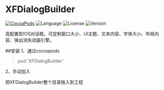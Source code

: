 # XFDialogBuilder

[![CocoaPods](https://img.shields.io/badge/cocoapods-v1.0.1-brightgreen.svg)](http://cocoadocs.org/docsets/XFSettings)
![Language](https://img.shields.io/badge/language-ObjC-orange.svg)
![License](https://img.shields.io/packagist/l/doctrine/orm.svg)
![Version](https://img.shields.io/badge/platform-ios6%2B-green.svg)

高配置型IOS对话框，可定制窗口大小、UI主题、文本内容、字体大小、布局内容、弹出消失动画引擎。

##安装
1、通过cocoapods
> pod 'XFDialogBuilder'

2、手动加入

把XFDialogBuilder整个目录拖入到工程
